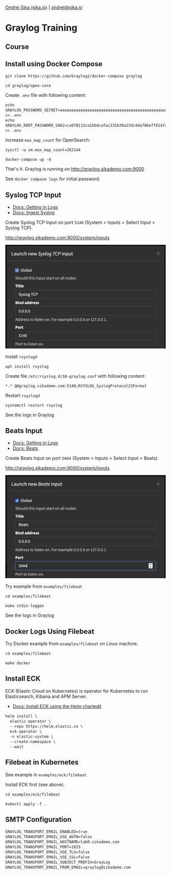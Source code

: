 [Ondrej Sika (sika.io)](https://sika.io) | <ondrej@sika.io>

# Graylog Training

## Course

## Install using Docker Compose

```
git clone https://github.com/Graylog2/docker-compose graylog
```

```
cd graylog/open-core
```

Create `.env` file with following content:

```
echo GRAYLOG_PASSWORD_SECRET=aaaaaaaaaaaaaaaaaaaaaaaaaaaaaaaaaaaaaaaaaaaaaaaaaaaaaaaaaaaaaaaa >> .env
echo GRAYLOG_ROOT_PASSWORD_SHA2=ca978112ca1bbdcafac231b39a23dc4da786eff8147c4e72b9807785afee48bb >> .env
```

Increase `max_map_count` for OpenSearch:

```
sysctl -w vm.max_map_count=262144
```

```
docker-compose up -d
```

That's it. Graylog is running on http://graylog.sikademo.com:9000

See `docker compose logs` for initial password.

## Syslog TCP Input

- [Docs: Getting in Logs](https://go2docs.graylog.org/5-2/getting_in_log_data/getting_in_log_data.html)
- [Docs: Ingest Syslog](https://go2docs.graylog.org/5-0/getting_in_log_data/ingest_syslog.html)

Create Syslog TCP Input on port `5140` (System > Inputs > Select Input > Syslog TCP).

http://graylog.sikademo.com:9000/system/inputs

![graylog-syslog-tcp-input](images/graylog-syslog-tcp-input.png)

Install `rsyslogd`

```
apt install rsyslog
```

Create file `/etc/rsyslog.d/10-graylog.conf` with following content:

```
*.* @@graylog.sikademo.com:5140;RSYSLOG_SyslogProtocol23Format
```

Restart `rsyslogd`

```
systemctl restart rsyslog
```

See the logs in Graylog

## Beats Input

- [Docs: Getting in Logs](https://go2docs.graylog.org/5-2/getting_in_log_data/getting_in_log_data.html)
- [Docs: Beats](https://go2docs.graylog.org/5-0/getting_in_log_data/beats.html)

Create Beats Input on port `5044` (System > Inputs > Select Input > Beats).

http://graylog.sikademo.com:9000/system/inputs

![graylog-beats-input](images/graylog-beats-input.png)

Try example from `examples/filebeat`

```
cd examples/filebeat
```

```
make stdin-loggen
```

See the logs in Graylog

## Docker Logs Using Filebeat

Try Docker example from `examples/filebeat` on Linux machine.

```
cd examples/filebeat
```

```
make docker
```

## Install ECK

ECK (Elastic Cloud on Kubernetes) is operator for Kubernetes to run Elasticsearch, Kibana and APM Server.

- [Docs: Install ECK using the Helm chartedit](https://www.elastic.co/guide/en/cloud-on-k8s/current/k8s-install-helm.html)

```
helm install \
  elastic-operator \
  --repo https://helm.elastic.co \
  eck-operator \
  -n elastic-system \
  --create-namespace \
  --wait
```

## Filebeat in Kubernetes

See example in `examples/eck/filebeat`

Install ECK first (see above).

```
cd examples/eck/filebeat
```

```
kubectl apply -f .
```

## SMTP Configuration

```
GRAYLOG_TRANSPORT_EMAIL_ENABLED=true
GRAYLOG_TRANSPORT_EMAIL_USE_AUTH=false
GRAYLOG_TRANSPORT_EMAIL_HOSTNAME=lab0.sikademo.com
GRAYLOG_TRANSPORT_EMAIL_PORT=1025
GRAYLOG_TRANSPORT_EMAIL_USE_TLS=false
GRAYLOG_TRANSPORT_EMAIL_USE_SSL=false
GRAYLOG_TRANSPORT_EMAIL_SUBJECT_PREFIX=GrayLog
GRAYLOG_TRANSPORT_EMAIL_FROM_EMAIL=graylog@sikademo.com
```
